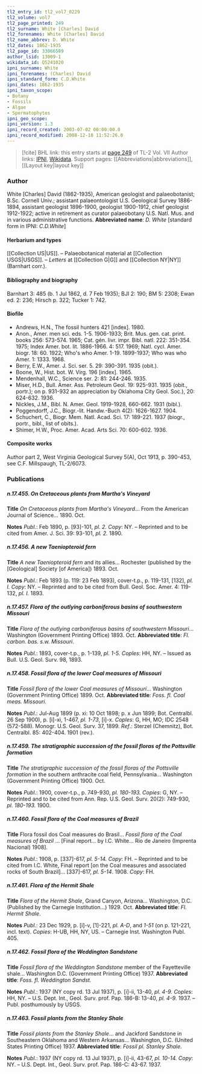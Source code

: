 ```yaml
---
tl2_entry_id: tl2_vol7_0229
tl2_volume: vol7
tl2_page_printed: 249
tl2_surname: White [Charles] David
tl2_forenames: White [Charles] David
tl2_name_abbrev: D. White
tl2_dates: 1862-1935
tl2_page_id: 33066589
author_lsid: 13009-1
wikidata_id: Q5241020
ipni_surname: White
ipni_forenames: (Charles) David
ipni_standard_form: C.D.White
ipni_dates: 1862-1935
ipni_taxon_scope: 
- Botany
- Fossils
- Algae
- Spermatophytes
ipni_geo_scope: 
ipni_version: 1.3
ipni_record_created: 2003-07-02 00:00:00.0
ipni_record_modified: 2008-12-18 11:52:26.0
---
```


> [!cite] BHL link: this entry starts at [page 249](https://www.biodiversitylibrary.org/page/33066589) of TL-2 Vol. VII
> Author links: [IPNI](https://www.ipni.org/a/13009-1), [Wikidata](https://www.wikidata.org/wiki/Q5241020). Support pages: [[Abbreviations|abbreviations]], [[Layout key|layout key]]

### Author

White \[Charles\] David (1862-1935), American geologist and palaeobotanist; B.Sc. Cornell Univ.; assistant palaeontologist U.S. Geological Survey 1886-1894, assistant geologist 1896-1900, geologist 1900-1912, chief geologist 1912-1922; active in retirement as curator palaeobotany U.S. Natl. Mus. and in various administrative functions. 
**Abbreviated name**: *D. White* \[standard form in IPNI: *C.D.White*\]

#### Herbarium and types

[[Collection US|US]]. – Palaeobotanical material at [[Collection USGS|USGS]]. – *Letters* at [[Collection G|G]] and [[Collection NY|NY]] (Barnhart corr.).

#### Bibliography and biography

Barnhart 3: 485 (b. 1 Jul 1862, d. 7 Feb 1935); BJI 2: 190; BM 5: 2308; Ewan ed. 2: 236; Hirsch p. 322; Tucker 1: 742.

#### Biofile

- Andrews, H.N., The fossil hunters 421 \[index\]. 1980.
- Anon., Amer. men sci. eds. 1-5. 1906-1933; Brit. Mus. gen. cat. print. books 256: 573-574. 1965; Cat. gén. livr. impr. Bibl. natl. 222: 351-354. 1975; Index Amer. bot. lit. 1886-1966. 4: 517. 1969; Natl. cycl. Amer. biogr. 18: 60. 1922; Who's who Amer. 1-19. 1899-1937; Who was who Amer. 1: 1333. 1968.
- Berry, E.W., Amer. J. Sci. ser. 5. 29: 390-391. 1935 (obit.).
- Boone, W., Hist. bot. W. Virg. 196 \[index\]. 1965.
- Mendenhall, W.C., Science ser. 2: 81: 244-246. 1935.
- Miser, H.D., Bull. Amer. Ass. Petroleum Geol. 19: 925-931. 1935 (obit., portr.); on p. 931-932 an appreciation by Oklahoma City Geol. Soc.), 20: 624-632. 1936.
- Nickles, J.M., Bibl. N. Amer. Geol. 1919-1928, 660-662. 1931 (bibl.).
- Poggendorff, J.C., Biogr.-lit. Handw.-Buch 4(2): 1626-1627. 1904.
- Schuchert, C., Biogr. Mem. Natl. Acad. Sci. 17: 189-221. 1937 (biogr., portr., bibl., list of obits.).
- Shimer, H.W., Proc. Amer. Acad. Arts Sci. 70: 600-602. 1936.

#### Composite works

Author part 2, West Virginia Geological Survey 5(A), Oct 1913, p. 390-453, see C.F. Millspaugh, TL-2/6073.

### Publications

##### n.17.455. On Cretaceous plants from Martha's Vineyard

**Title**
*On Cretaceous plants from Martha's Vineyard*... From the American Journal of Science... 1890. Oct.

**Notes**
*Publ*.: Feb 1890, p. \[93\]-101, *pl. 2. Copy*: NY. – Reprinted and to be cited from Amer. J. Sci. 39: 93-101, *pl. 2.* 1890.

##### n.17.456. A new Taeniopteroid fern

**Title**
*A new Taeniopteroid fern* and its allies... Rochester (published by the \[Geological\] Society \[of America\]) 1893. Oct.

**Notes**
*Publ*.: Feb 1893 (p. 119: 23 Feb 1893), cover-t.p., p. 119-131, \[132\], *pl. I. Copy*: NY. – Reprinted and to be cited from Bull. Geol. Soc. Amer. 4: 119-132, *pl. I.* 1893.

##### n.17.457. Flora of the outlying carboniferous basins of southwestern Missouri

**Title**
*Flora of the outlying carboniferous basins of southwestern Missouri*... Washington (Government Printing Office) 1893. Oct.
**Abbreviated title**: *Fl. carbon. bas. s.w. Missouri*.

**Notes**
*Publ*.: 1893, cover-t.p., p. 1-139, *pl. 1-5. Coples*: HH, NY. – Issued as Bull. U.S. Geol. Surv. 98, 1893.

##### n.17.458. Fossil flora of the lower Coal measures of Missouri

**Title**
*Fossil flora of the lower Coal measures of Missouri*... Washington (Government Printing Office) 1899. Oct.
**Abbreviated title**: *Foss. fl. Coal meas. Missouri*.

**Notes**
*Publ*.: Jul-Aug 1899 (p. xi: 10 Oct 1898; p. x Jun 1899; Bot. Centralbl. 26 Sep 1900), p. \[i\]-xi, 1-467, *pl. 1-73*, \[i\]-x. *Coples*: G, HH, MO; IDC 2548 (572-588). Monogr. U.S. Geol. Surv. 37, 1899.
*Ref*.: Sterzel (Chemnitz), Bot. Centralbl. 85: 402-404. 1901 (rev.).

##### n.17.459. The stratigraphic succession of the fossil floras of the Pottsville formation

**Title**
*The stratigraphic succession of the fossil floras of the Pottsville formation* in the southern anthracite coal field, Pennsylvania... Washington (Government Printing Office) 1900. Oct.

**Notes**
*Publ*.: 1900, cover-t.p., p. 749-930, *pl. 180-193. Copies*: G, NY. – Reprinted and to be cited from Ann. Rep. U.S. Geol. Surv. 20(2): 749-930, *pl. 180-193.* 1900.

##### n.17.460. Fossil flora of the Coal measures of Brazil

**Title**
Flora fossil dos Coal measures do Brasil... *Fossil flora of the Coal measures of Brazil* ... \[Final report... by I.C. White... Rio de Janeiro (Imprenta Nacional) 1908\].

**Notes**
*Publ*.: 1908, p. \[337\]-617, *pl. 5-14. Copy*: FH. – Reprinted and to be cited from I.C. White, Final report \[on the Coal measures and associated rocks of South Brazil\]... \[337\]-617, *pl. 5-14*. 1908. *Copy*: FH.

##### n.17.461. Flora of the Hermit Shale

**Title**
*Flora of the Hermit Shale*, Grand Canyon, Arizona... Washington, D.C. (Published by the Carnegie Institution...) 1929. Oct.
**Abbreviated title**: *Fl. Hermit Shale*.

**Notes**
*Publ*.: 23 Dec 1929, p. \[i\]-v, \[1\]-221, *pl. A-D*, and *1-51* (on p. 121-221, incl. text). *Copies*: H-UB, HH, NY, US. – Carnegie Inst. Washington Publ. 405.

##### n.17.462. Fossil flora of the Weddington Sandstone

**Title**
*Fossil flora of the Weddington Sandstone* member of the Fayetteville shale... Washington D.C. (Government Printing Office) 1937.
**Abbreviated title**: *Foss. fl. Weddington Sandst.*

**Notes**
*Publ*.: 1937 (NY copy rd. 13 Jul 1937), p. \[i\]-ii, 13-40, *pl. 4-9. Coples*: HH, NY. – U.S. Dept. Int., Geol. Surv. prof. Pap. 186-B: 13-40, *pl. 4-9.* 1937. – Publ. posthumously by USGS.

##### n.17.463. Fossil plants from the Stanley Shale

**Title**
*Fossil plants from the Stanley Shale*... and Jackford Sandstone in Southeastern Oklahoma and Western Arkansas... Washington, D.C. (United States Printing Office) 1937.
**Abbreviated title**: *Fossil pl. Stanley Shale*.

**Notes**
*Publ*.: 1937 (NY copy rd. 13 Jul 1937), p. \[i\]-ii, 43-67, *pl. 10-14. Copy*: NY. – U.S. Dept. Int., Geol. Surv. prof. Pap. 186-C: 43-67. 1937.

